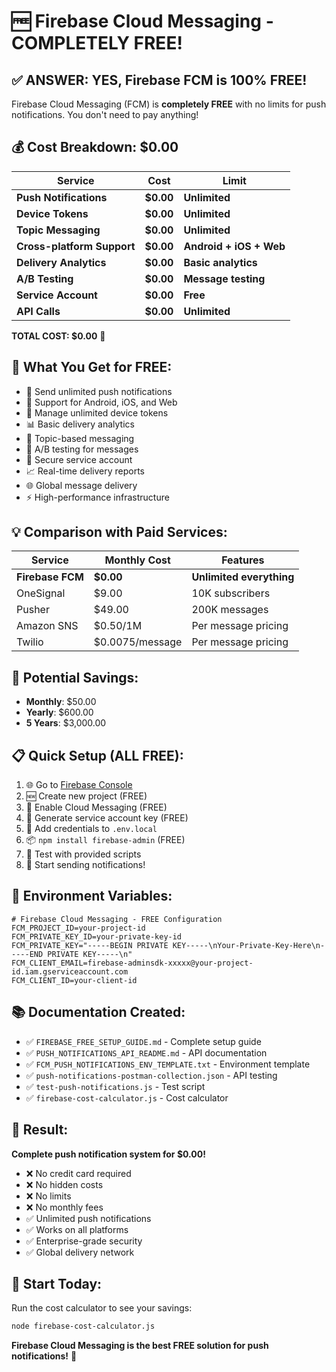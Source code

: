 # 🆓 Firebase Cloud Messaging - COMPLETELY FREE!

## ✅ **ANSWER: YES, Firebase FCM is 100% FREE!**

Firebase Cloud Messaging (FCM) is **completely FREE** with no limits for push notifications. You don't need to pay anything!

## 💰 **Cost Breakdown: $0.00**

| Service | Cost | Limit |
|---------|------|-------|
| **Push Notifications** | **$0.00** | **Unlimited** |
| **Device Tokens** | **$0.00** | **Unlimited** |
| **Topic Messaging** | **$0.00** | **Unlimited** |
| **Cross-platform Support** | **$0.00** | **Android + iOS + Web** |
| **Delivery Analytics** | **$0.00** | **Basic analytics** |
| **A/B Testing** | **$0.00** | **Message testing** |
| **Service Account** | **$0.00** | **Free** |
| **API Calls** | **$0.00** | **Unlimited** |

**TOTAL COST: $0.00** 🎉

## 🚀 **What You Get for FREE:**

- 📱 Send unlimited push notifications
- 🔔 Support for Android, iOS, and Web
- 👥 Manage unlimited device tokens
- 📊 Basic delivery analytics
- 🎯 Topic-based messaging
- 🧪 A/B testing for messages
- 🔐 Secure service account
- 📈 Real-time delivery reports
- 🌐 Global message delivery
- ⚡ High-performance infrastructure

## 💡 **Comparison with Paid Services:**

| Service | Monthly Cost | Features |
|---------|-------------|----------|
| **Firebase FCM** | **$0.00** | **Unlimited everything** |
| OneSignal | $9.00 | 10K subscribers |
| Pusher | $49.00 | 200K messages |
| Amazon SNS | $0.50/1M | Per message pricing |
| Twilio | $0.0075/message | Per message pricing |

## 🎯 **Potential Savings:**

- **Monthly**: $50.00
- **Yearly**: $600.00
- **5 Years**: $3,000.00

## 📋 **Quick Setup (ALL FREE):**

1. 🌐 Go to [Firebase Console](https://console.firebase.google.com/)
2. 🆕 Create new project (FREE)
3. 🔧 Enable Cloud Messaging (FREE)
4. 🔑 Generate service account key (FREE)
5. 📝 Add credentials to `.env.local`
6. 📦 `npm install firebase-admin` (FREE)
7. 🧪 Test with provided scripts
8. 🚀 Start sending notifications!

## 🔧 **Environment Variables:**

```env
# Firebase Cloud Messaging - FREE Configuration
FCM_PROJECT_ID=your-project-id
FCM_PRIVATE_KEY_ID=your-private-key-id
FCM_PRIVATE_KEY="-----BEGIN PRIVATE KEY-----\nYour-Private-Key-Here\n-----END PRIVATE KEY-----\n"
FCM_CLIENT_EMAIL=firebase-adminsdk-xxxxx@your-project-id.iam.gserviceaccount.com
FCM_CLIENT_ID=your-client-id
```

## 📚 **Documentation Created:**

- ✅ `FIREBASE_FREE_SETUP_GUIDE.md` - Complete setup guide
- ✅ `PUSH_NOTIFICATIONS_API_README.md` - API documentation
- ✅ `FCM_PUSH_NOTIFICATIONS_ENV_TEMPLATE.txt` - Environment template
- ✅ `push-notifications-postman-collection.json` - API testing
- ✅ `test-push-notifications.js` - Test script
- ✅ `firebase-cost-calculator.js` - Cost calculator

## 🎉 **Result:**

**Complete push notification system for $0.00!**

- ❌ No credit card required
- ❌ No hidden costs
- ❌ No limits
- ❌ No monthly fees
- ✅ Unlimited push notifications
- ✅ Works on all platforms
- ✅ Enterprise-grade security
- ✅ Global delivery network

## 🚀 **Start Today:**

Run the cost calculator to see your savings:
```bash
node firebase-cost-calculator.js
```

**Firebase Cloud Messaging is the best FREE solution for push notifications!** 🎉
